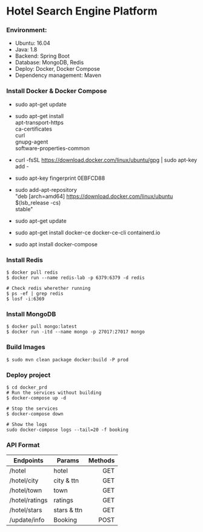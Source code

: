 

# Hotel Search Engine Platform
### Environment:
* Ubuntu: 16.04 
* Java: 1.8
* Backend: Spring Boot
* Database: MongoDB, Redis
* Deploy: Docker, Docker Compose
* Dependency management: Maven

### Install Docker & Docker Compose
* sudo apt-get update
* sudo apt-get install \
    apt-transport-https \
    ca-certificates \
    curl \
    gnupg-agent \
    software-properties-common

* curl -fsSL https://download.docker.com/linux/ubuntu/gpg | sudo apt-key add -
* sudo apt-key fingerprint 0EBFCD88

* sudo add-apt-repository \
 "deb [arch=amd64] https://download.docker.com/linux/ubuntu \
   $(lsb_release -cs) \
   stable"

* sudo apt-get update
* sudo apt-get install docker-ce docker-ce-cli containerd.io
* sudo apt install docker-compose

### Install Redis
```
$ docker pull redis
$ docker run --name redis-lab -p 6379:6379 -d redis

# Check redis wherether running
$ ps -ef | grep redis
$ losf -i:6369
```


### Install MongoDB
```
$ docker pull mongo:latest
$ docker run -itd --name mongo -p 27017:27017 mongo
```

### Build Images
```
$ sudo mvn clean package docker:build -P prod
```

### Deploy project
```
$ cd docker_prd
# Run the services without building
$ docker-compose up -d

# Stop the services
$ docker-compose down

# Show the logs
sudo docker-compose logs --tail=20 -f booking

```


### API Format
| Endpoints    | Params |Methods |
| --------- | -------- | -----:|
| /hotel   |  hotel|GET|
| /hotel/city   |      city & ttn | GET |
| /hotel/town   |      town  | GET |
| /hotel/ratings   |      ratings  | GET |
| /hotel/stars   |      stars & ttn  | GET |
| /update/info   |      Booking  | POST |





